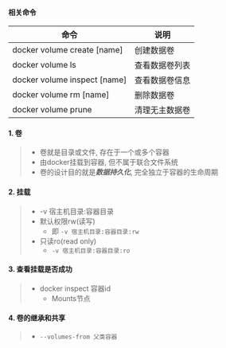 #### 相关命令

| 命令                         | 说明           |
| ---------------------------- | -------------- |
| docker volume create [name]  | 创建数据卷     |
| docker volume ls             | 查看数据卷列表 |
| docker volume inspect [name] | 查看数据卷信息 |
| docker volume rm [name]      | 删除数据卷     |
| docker volume prune          | 清理无主数据卷 |

#### 1. 卷

> - 卷就是目录或文件, 存在于一个或多个容器
> - 由docker挂载到容器, 但不属于联合文件系统
> - 卷的设计目的就是***数据持久化***, 完全独立于容器的生命周期

#### 2. 挂载

> - -v 宿主机目录:容器目录
> - 默认权限rw(读写)
>   - 即 `-v 宿主机目录:容器目录:rw`
> - 只读ro(read only)
>   - `-v 宿主机目录:容器目录:ro`

#### 3. 查看挂载是否成功

> - docker inspect 容器id
>   - Mounts节点

#### 4. 卷的继承和共享

> - `--volumes-from 父类容器`
